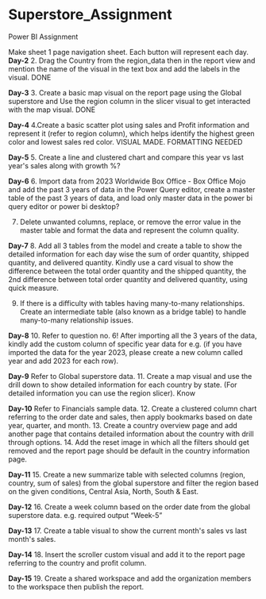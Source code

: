 # Superstore_Assignment
Power BI Assignment

Make sheet 1 page navigation sheet. Each button will represent each day.
**Day-2**
2.	Drag the Country from the region_data then in the report view and mention the name of the visual in the text box and add the labels in the visual. DONE

**Day-3** 
3.	Create a basic map visual on the report page using the Global superstore and Use the region column in the slicer visual to get interacted with the map visual. DONE

**Day-4**
4.Create a basic scatter plot using sales and Profit information and represent it (refer to region column), which helps identify the highest green color and lowest sales red color. 
VISUAL MADE. FORMATTING NEEDED

**Day-5**
5.	Create a line and clustered chart and compare this year vs last year's sales along with growth %? 

**Day-6**
6.	Import data from 2023 Worldwide Box Office - Box Office Mojo and add the past 3 years of data in the Power Query editor, create a master table of the past 3 years of data, and load only master data in the power bi query editor or power bi desktop?

7.	Delete unwanted columns, replace, or remove the error value in the master table and format the data and represent the column quality.

**Day-7**
8.	Add all 3 tables from the model and create a table to show the detailed information for each day wise the sum of order quantity, shipped quantity, and delivered quantity. Kindly use a card visual to show the difference between the total order quantity and the shipped quantity,
the 2nd difference between total order quantity and delivered quantity, using quick measure.

9.	If there is a difficulty with tables having many-to-many relationships. Create an intermediate table (also known as a bridge table) to handle many-to-many relationship issues.
 
**Day-8**
10.	Refer to question no. 6! After importing all the 3 years of the data, kindly add the custom column of specific year data for e.g. (if you have imported the data for the year 2023, please create a new column called year and add 2023 for each row).

**Day-9**
Refer to Global superstore data.
11.	Create a map visual and use the drill down to show detailed information for each country by state. (For detailed information you can use the region slicer). Know

**Day-10**
Refer to Financials sample data.
12.	Create a clustered column chart referring to the order date and sales, then apply bookmarks based on date  year, quarter, and month.
13.	Create a country overview page and add another page that contains detailed information about the country with drill through options.
14.	Add the reset image in which all the filters should get removed and the report page should be default in the country information page.

**Day-11**
15.	Create a new summarize table with selected columns (region, country, sum of sales) from the global superstore and filter the region based on the given conditions, Central Asia, North, South & East.

**Day-12**
16.	Create a week column based on the order date from the global superstore data.
e.g. required output “Week-5”

**Day-13**
17.	Create a table visual to show the current month's sales vs last month's sales.

**Day-14**
18.	Insert the scroller custom visual and add it to the report page referring to the country and profit column.


**Day-15**
19.	Create a shared workspace and add the organization members to the workspace then publish the report.
